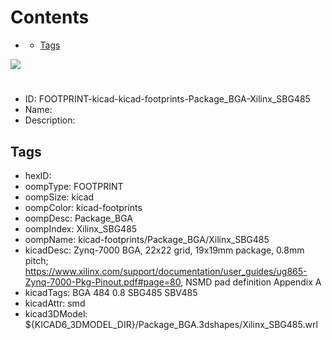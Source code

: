 



Contents
========

* [](#)
	* [Tags](#tags)
  
![][im]
# 

- ID: FOOTPRINT-kicad-kicad-footprints-Package_BGA-Xilinx_SBG485
- Name: 
- Description: 

## Tags

- hexID: 
- oompType: FOOTPRINT
- oompSize: kicad
- oompColor: kicad-footprints
- oompDesc: Package_BGA
- oompIndex: Xilinx_SBG485
- oompName: kicad-footprints/Package_BGA/Xilinx_SBG485
- kicadDesc: Zynq-7000 BGA, 22x22 grid, 19x19mm package, 0.8mm pitch; https://www.xilinx.com/support/documentation/user_guides/ug865-Zynq-7000-Pkg-Pinout.pdf#page=80, NSMD pad definition Appendix A
- kicadTags: BGA 484 0.8 SBG485 SBV485
- kicadAttr: smd
- kicad3DModel: ${KICAD6_3DMODEL_DIR}/Package_BGA.3dshapes/Xilinx_SBG485.wrl



[im]: image.png
